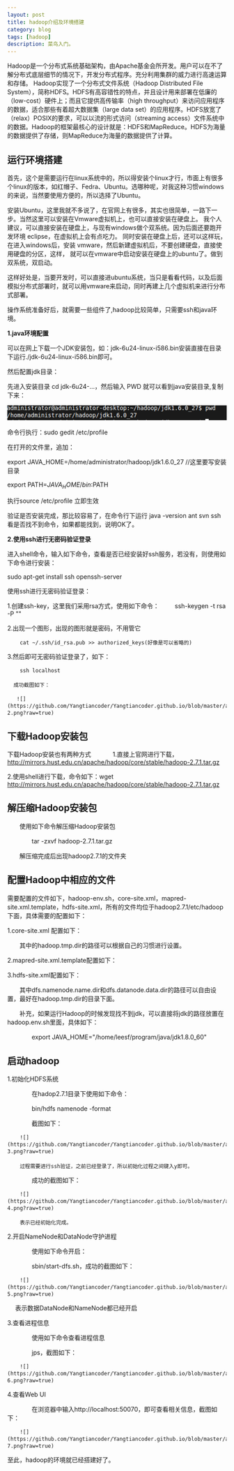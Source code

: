 ```yaml
---
layout: post
title: hadoop介绍及环境搭建
category: blog
tags: [hadoop]
description: 菜鸟入门。
---
```


Hadoop是一个分布式系统基础架构，由Apache基金会所开发。用户可以在不了解分布式底层细节的情况下，开发分布式程序。充分利用集群的威力进行高速运算和存储。 Hadoop实现了一个分布式文件系统（Hadoop Distributed File System），简称HDFS。HDFS有高容错性的特点，并且设计用来部署在低廉的（low-cost）硬件上；而且它提供高传输率（high throughput）来访问应用程序的数据，适合那些有着超大数据集（large data set）的应用程序。HDFS放宽了（relax）POSIX的要求，可以以流的形式访问（streaming access）文件系统中的数据。Hadoop的框架最核心的设计就是：HDFS和MapReduce。HDFS为海量的数据提供了存储，则MapReduce为海量的数据提供了计算。

## 运行环境搭建

首先，这个是需要运行在linux系统中的，所以得安装个linux才行，市面上有很多个linux的版本，如红帽子、Fedra、Ubuntu。选哪种呢，对我这种习惯windows的来说，当然要使用方便的，所以选择了Ubuntu。

安装Ubuntu，这里我就不多说了，在官网上有很多，其实也很简单，一路下一步。当然这里可以安装在Vmware虚拟机上，也可以直接安装在硬盘上。 我个人建议，可以直接安装在硬盘上，与现有windows做个双系统。因为后面还要跑开发环境 eclipse，在虚拟机上会有点吃力。 同时安装在硬盘上后，还可以这样玩，在进入windows后，安装 vmware，然后新建虚拟机后，不要创建硬盘，直接使用硬盘的分区，这样， 就可以在vmware中启动安装在硬盘上的ubuntu了。做到双系统，双启动。

这样好处是，当要开发时，可以直接进ubuntu系统，当只是看看代码，以及后面模拟分布式部署时，就可以用vmware来启动，同时再建上几个虚拟机来进行分布式部署。

操作系统准备好后，就需要一些组件了,hadoop比较简单，只需要ssh和java环境。

 **1.java环境配置**

 可以在网上下载一个JDK安装包，如：jdk-6u24-linux-i586.bin安装直接在目录下运行./jdk-6u24-linux-i586.bin即可。

 然后配置jdk目录：

 先进入安装目录 cd jdk-6u24-…，然后输入 PWD 就可以看到java安装目录,复制下来：

 ![](https://github.com/Yangtiancoder/Yangtiancoder.github.io/blob/master/assets/images/hadoop1-1.png?raw=true)

 命令行执行：sudo gedit /etc/profile

 在打开的文件里，追加：

 export JAVA_HOME=/home/administrator/hadoop/jdk1.6.0_27 //这里要写安装目录

 export PATH=${JAVA_HOME}/bin:$PATH

 执行source /etc/profile 立即生效

 验证是否安装完成，那比较容易了，在命令行下运行 java -version ant svn ssh 看是否找不到命令，如果都能找到，说明OK了。

 **2.使用ssh进行无密码验证登录**

 进入shell命令，输入如下命令，查看是否已经安装好ssh服务，若没有，则使用如下命令进行安装：

 sudo apt-get install ssh openssh-server

 使用ssh进行无密码验证登录：

  1.创建ssh-key，这里我们采用rsa方式，使用如下命令：
 　　
        ssh-keygen -t rsa -P ""

  2.出现一个图形，出现的图形就是密码，不用管它
    
        cat ~/.ssh/id_rsa.pub >> authorized_keys(好像是可以省略的)
 
  3.然后即可无密码验证登录了，如下：
    
        ssh localhost
   
      成功截图如下：
    
       ![](https://github.com/Yangtiancoder/Yangtiancoder.github.io/blob/master/assets/images/hadoop1-2.png?raw=true)

## 下载Hadoop安装包

下载Hadoop安装也有两种方式
　　　
1.直接上官网进行下载，http://mirrors.hust.edu.cn/apache/hadoop/core/stable/hadoop-2.7.1.tar.gz

2.使用shell进行下载，命令如下：wget http://mirrors.hust.edu.cn/apache/hadoop/core/stable/hadoop-2.7.1.tar.gz

## 解压缩Hadoop安装包

　　使用如下命令解压缩Hadoop安装包

　　　　tar -zxvf hadoop-2.7.1.tar.gz

　　解压缩完成后出现hadoop2.7.1的文件夹

## 配置Hadoop中相应的文件

需要配置的文件如下，hadoop-env.sh，core-site.xml，mapred-site.xml.template，hdfs-site.xml，所有的文件均位于hadoop2.7.1/etc/hadoop下面，具体需要的配置如下：

1.core-site.xml 配置如下：　

　　其中的hadoop.tmp.dir的路径可以根据自己的习惯进行设置。

2.mapred-site.xml.template配置如下：　
  
   
3.hdfs-site.xml配置如下：
    
　　其中dfs.namenode.name.dir和dfs.datanode.data.dir的路径可以自由设置，最好在hadoop.tmp.dir的目录下面。

　　补充，如果运行Hadoop的时候发现找不到jdk，可以直接将jdk的路径放置在hadoop.env.sh里面，具体如下：

　　　　export JAVA_HOME="/home/leesf/program/java/jdk1.8.0_60"

## 启动hadoop

  1.初始化HDFS系统

　　　　在hadop2.7.1目录下使用如下命令：

　　　　bin/hdfs namenode -format

　　　　截图如下：
     
        ![](https://github.com/Yangtiancoder/Yangtiancoder.github.io/blob/master/assets/images/hadoop1-3.png?raw=true)
        　　　　
        过程需要进行ssh验证，之前已经登录了，所以初始化过程之间键入y即可。

　　　　成功的截图如下：

        ![](https://github.com/Yangtiancoder/Yangtiancoder.github.io/blob/master/assets/images/hadoop1-4.png?raw=true)

        表示已经初始化完成。

  2.开启NameNode和DataNode守护进程

　　　　使用如下命令开启：

　　　　sbin/start-dfs.sh，成功的截图如下：
    
        ![](https://github.com/Yangtiancoder/Yangtiancoder.github.io/blob/master/assets/images/hadoop1-5.png?raw=true)

　      表示数据DataNode和NameNode都已经开启

  3.查看进程信息

　　　　使用如下命令查看进程信息

　　　　jps，截图如下：
 
        ![](https://github.com/Yangtiancoder/Yangtiancoder.github.io/blob/master/assets/images/hadoop1-6.png?raw=true)

  4.查看Web UI

　　　　在浏览器中输入http://localhost:50070，即可查看相关信息，截图如下：

        ![](https://github.com/Yangtiancoder/Yangtiancoder.github.io/blob/master/assets/images/hadoop1-7.png?raw=true)

至此，hadoop的环境就已经搭建好了。        
